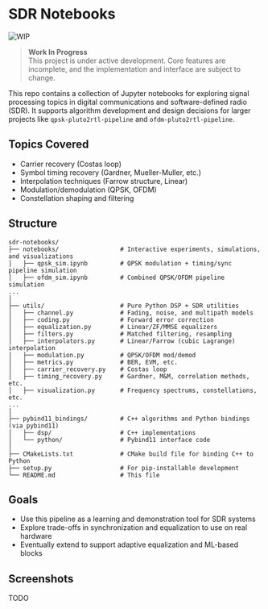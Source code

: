 # SDR Notebooks

![WIP](https://img.shields.io/badge/status-WIP-orange)

> **Work In Progress**  
> This project is under active development. Core features are incomplete, and the implementation and interface are subject to change.  

This repo contains a collection of Jupyter notebooks for exploring signal processing topics in digital communications and software-defined radio (SDR). It supports algorithm development and design decisions for larger projects like `qpsk-pluto2rtl-pipeline` and `ofdm-pluto2rtl-pipeline`.

## Topics Covered

- Carrier recovery (Costas loop)
- Symbol timing recovery (Gardner, Mueller-Muller, etc.)
- Interpolation techniques (Farrow structure, Linear)
- Modulation/demodulation (QPSK, OFDM)
- Constellation shaping and filtering


## Structure

```
sdr-notebooks/
├── notebooks/                 # Interactive experiments, simulations, and visualizations
│   ├── qpsk_sim.ipynb         # QPSK modulation + timing/sync pipeline simulation
│   ├── ofdm_sim.ipynb         # Combined QPSK/OFDM pipeline simulation
...
│
├── utils/                     # Pure Python DSP + SDR utilities
│   ├── channel.py             # Fading, noise, and multipath models
│   ├── coding.py              # Forward error correction
│   ├── equalization.py        # Linear/ZF/MMSE equalizers
│   ├── filters.py             # Matched filtering, resampling
│   ├── interpolators.py       # Linear/Farrow (cubic Lagrange) interpolation
│   ├── modulation.py          # QPSK/OFDM mod/demod
│   ├── metrics.py             # BER, EVM, etc.
│   ├── carrier_recovery.py    # Costas loop
│   ├── timing_recovery.py     # Gardner, M&M, correlation methods, etc.
│   ├── visualization.py       # Frequency spectrums, constellations, etc.
...
│
├── pybind11_bindings/         # C++ algorithms and Python bindings (via pybind11)
│   ├── dsp/                   # C++ implementations
│   └── python/                # Pybind11 interface code
│
├── CMakeLists.txt             # CMake build file for binding C++ to Python
├── setup.py                   # For pip-installable development
└── README.md                  # This file
```

## Goals

- Use this pipeline as a learning and demonstration tool for SDR systems
- Explore trade-offs in synchronization and equalization to use on real hardware
- Eventually extend to support adaptive equalization and ML-based blocks

## Screenshots

TODO